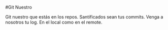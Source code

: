 #Git Nuestro

Git nuestro que estás en los repos.
Santificados sean tus commits.
Venga a nosotros tu log.
En el local como en el remote.